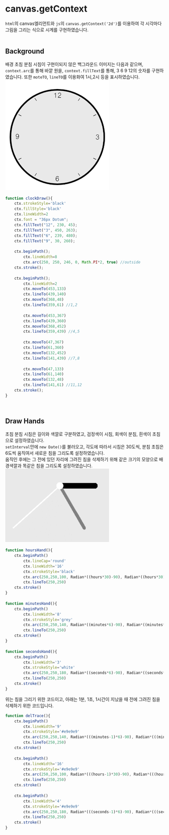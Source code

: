 # canvas.getContext
`html`의 canvas엘리먼트와 `js`의 `canvas.getContext('2d')`를 이용하여 각 시각마다 그림을 그리는 식으로 시계를 구현하였습니다.  
<br>

## Background
배경 초침 분침 시침이 구현이되지 않은 백그라운드 이미지는 다음과 같으며, `context.arc`를 통해 바깥 원을, `context.fillText`를 통해, 3 6 9 12의 숫자를 구현하였습니다. 또한 `moteTO`, `lineTO`를 이용화여 1시,2시 등을 표시하였습니다.  
<img src="./readmeImages/2.PNG" width="330px">
```js
function clockDraw(){
    ctx.strokeStyle='black'
    ctx.fillStyle='black'
    ctx.lineWidth=2
    ctx.font = "36px Dotum";
    ctx.fillText("12", 230, 45);
    ctx.fillText("3", 450, 263);
    ctx.fillText("6", 239, 480);
    ctx.fillText("9", 30, 260);
    
    ctx.beginPath();
        ctx.lineWidth=8
        ctx.arc(250, 250, 246, 0, Math.PI*2, true) //outside
    ctx.stroke();

    ctx.beginPath();
        ctx.lineWidth=2
        ctx.moveTo(453,133)
        ctx.lineTo(439,140)
        ctx.moveTo(368,48)
        ctx.lineTo(359,61) //1,2

        ctx.moveTo(453,367)
        ctx.lineTo(439,360)
        ctx.moveTo(368,452)
        ctx.lineTo(359,439) //4,5

        ctx.moveTo(47,367)
        ctx.lineTo(61,360)
        ctx.moveTo(132,452)
        ctx.lineTo(141,439) //7,8

        ctx.moveTo(47,133)
        ctx.lineTo(61,140)
        ctx.moveTo(132,48)
        ctx.lineTo(141,61) //11,12
    ctx.stroke();
}
```  
<br>

## Draw Hands
초침 분침 시침은 길이와 색깔로 구분하였고, 검정색이 시침, 회색이 분침, 흰색이 초침으로 설정하였습니다.  
`setInterval`안에 `new Date()`를 불러오고, 각도에 따라서 시침은 30도씩, 분침 초침은 6도씩 움직여서 새로운 침을 그리도록 설정하였습니다.  
움직인 후에는 그 전에 있던 자리에 그려진 침을 삭제하기 위해 같은 크기의 모양으로 배경색깔과 똑같은 침을 그리도록 설정하였습니다.  
<img src="./readmeImages/3.PNG" width="330px">

```js
function hoursHand(){
    ctx.beginPath()
        ctx.lineCap='round'
        ctx.lineWidth='16'
        ctx.strokeStyle='black'
        ctx.arc(250,250,100, Radian*((hours*30)-90), Radian*((hours*30)-90), true) 
        ctx.lineTo(250,250)
    ctx.stroke()
}

function minutesHand(){
    ctx.beginPath()
        ctx.lineWidth='8'
        ctx.strokeStyle='grey'
        ctx.arc(250,250,140, Radian*((minutes*6)-90), Radian*((minutes*6)-90), true) 
        ctx.lineTo(250,250)
    ctx.stroke()
}

function secondsHand(){
    ctx.beginPath()
        ctx.lineWidth='3'
        ctx.strokeStyle='white'
        ctx.arc(250,250,180, Radian*((seconds*6)-90), Radian*((seconds*6)-90), true) 
        ctx.lineTo(250,250)
    ctx.stroke()
}
```
위는 침을 그리기 위한 코드이고, 아래는 1분, 1초, 1시간이 지났을 때 전에 그려진 침을 삭제하기 위한 코드입니다.
```js
function delTrace(){
    ctx.beginPath()
        ctx.lineWidth='9'
        ctx.strokeStyle='#e9e9e9'
        ctx.arc(250,250,140, Radian*(((minutes-1)*6)-90), Radian*(((minutes-1)*6)-90), true) 
        ctx.lineTo(250,250)
    ctx.stroke()

    ctx.beginPath()
        ctx.lineWidth='16'
        ctx.strokeStyle='#e9e9e9'
        ctx.arc(250,250,100, Radian*(((hours-1)*30)-90), Radian*(((hours-1)*30)-90), true) 
        ctx.lineTo(250,250)
    ctx.stroke()

    ctx.beginPath()
        ctx.lineWidth='4'
        ctx.strokeStyle='#e9e9e9'
        ctx.arc(250,250,180, Radian*(((seconds-1)*6)-90), Radian*(((seconds-1)*6)-90), true) 
        ctx.lineTo(250,250)
    ctx.stroke()
}
```

